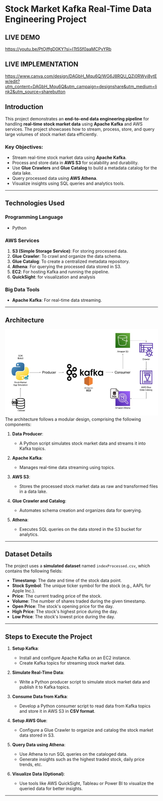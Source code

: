 # **Stock Market Kafka Real-Time Data Engineering Project**

## **LIVE DEMO**
https://youtu.be/PtOjffgD0KY?si=ITt5Sf0aaMCPyYRb

## **LIVE IMPLEMENTATION** 
https://www.canva.com/design/DAGbH_Mqu6Q/WG6J8RQU_QZj0RWyi8ytEw/edit?utm_content=DAGbH_Mqu6Q&utm_campaign=designshare&utm_medium=link2&utm_source=sharebutton

## **Introduction**  
This project demonstrates an **end-to-end data engineering pipeline** for handling **real-time stock market data** using **Apache Kafka** and AWS services. The project showcases how to stream, process, store, and query large volumes of stock market data efficiently.  

### **Key Objectives**:  
- Stream real-time stock market data using **Apache Kafka**.
- Process and store data in **AWS S3** for scalability and durability.
- Use **Glue Crawlers** and **Glue Catalog** to build a metadata catalog for the data lake.
- Query processed data using **AWS Athena**.
- Visualize insights using SQL queries and analytics tools.

---

## **Technologies Used**  

### **Programming Language**  
- Python  

### **AWS Services**  
1. **S3 (Simple Storage Service)**: For storing processed data.  
2. **Glue Crawler**: To crawl and organize the data schema.  
3. **Glue Catalog**: To create a centralized metadata repository.  
4. **Athena**: For querying the processed data stored in S3.  
5. **EC2**: For hosting Kafka and running the pipeline.
6. **QuickSight**: for visualization and analysis


### **Big Data Tools**  
- **Apache Kafka**: For real-time data streaming.  

---

## **Architecture**  
<img src="Architecture.jpg">
The architecture follows a modular design, comprising the following components:  

1. **Data Producer**:  
   - A Python script simulates stock market data and streams it into Kafka topics.  

2. **Apache Kafka**:  
   - Manages real-time data streaming using topics.  

3. **AWS S3**:  
   - Stores the processed stock market data as raw and transformed files in a data lake.  

4. **Glue Crawler and Catalog**:  
   - Automates schema creation and organizes data for querying.  

5. **Athena**:  
   - Executes SQL queries on the data stored in the S3 bucket for analytics.  

---

## **Dataset Details**  

The project uses a **simulated dataset** named `indexProcessed.csv`, which contains the following fields:  
- **Timestamp**: The date and time of the stock data point.  
- **Stock Symbol**: The unique ticker symbol for the stock (e.g., AAPL for Apple Inc.).  
- **Price**: The current trading price of the stock.  
- **Volume**: The number of shares traded during the given timestamp.  
- **Open Price**: The stock's opening price for the day.  
- **High Price**: The stock's highest price during the day.  
- **Low Price**: The stock's lowest price during the day.  

---

## **Steps to Execute the Project**  

1. **Setup Kafka**:  
   - Install and configure Apache Kafka on an EC2 instance.  
   - Create Kafka topics for streaming stock market data.  

2. **Simulate Real-Time Data**:  
   - Write a Python producer script to simulate stock market data and publish it to Kafka topics.  

3. **Consume Data from Kafka**:  
   - Develop a Python consumer script to read data from Kafka topics and store it in AWS S3 in **CSV format**.  

4. **Setup AWS Glue**:  
   - Configure a Glue Crawler to organize and catalog the stock market data stored in S3.  

5. **Query Data using Athena**:  
   - Use Athena to run SQL queries on the cataloged data.  
   - Generate insights such as the highest traded stock, daily price trends, etc.  

6. **Visualize Data (Optional)**:  
   - Use tools like AWS QuickSight, Tableau or Power BI to visualize the queried data for better insights.  

---
